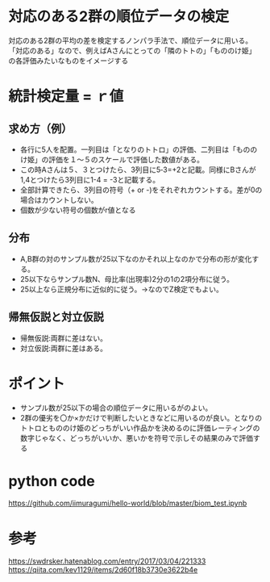 # 対応のある2群の順位データの検定
対応のある2群の平均の差を検定するノンパラ手法で、順位データに用いる。「対応のある」なので、例えばAさんにとっての「隣のトトの」「もののけ姫」の各評価みたいなものをイメージする

# 統計検定量 = ｒ値
## 求め方（例）
- 各行に5人を配置。一列目は「となりのトトロ」の評価、二列目は「もののけ姫」の評価を１～５のスケールで評価した数値がある。
- この時Aさんは５、３とつけたら、3列目に5‐3=+2と記載。同様にBさんが1,4とつけたら3列目に1-4 = -3と記載する。
- 全部計算できたら、3列目の符号（+ or -)をそれぞれカウントする。差が0の場合はカウントしない。
- 個数が少ない符号の個数がr値となる

## 分布
- A,B群の対のサンプル数が25以下なのかそれ以上なのかで分布の形が変化する。
- 25以下ならサンプル数N、母比率(出現率)2分の1の2項分布に従う。
- 25以上なら正規分布に近似的に従う。→なのでZ検定でもよい。

## 帰無仮説と対立仮説
- 帰無仮説:両群に差はない。
- 対立仮説:両群に差はある。

# ポイント
- サンプル数が25以下の場合の順位データに用いるがのよい。
- 2群の優劣を〇か×かだけで判断したいときなどに用いるのが良い。となりのトトロともののけ姫のどっちがいい作品かを決めるのに評価レーティングの数字じゃなく、どっちがいいか、悪いかを符号で示しその結果のみで評価する

# python code
https://github.com/iimuragumi/hello-world/blob/master/biom_test.ipynb

# 参考
https://swdrsker.hatenablog.com/entry/2017/03/04/221333
https://qiita.com/kev1129/items/2d60f18b3730e3622b4e
